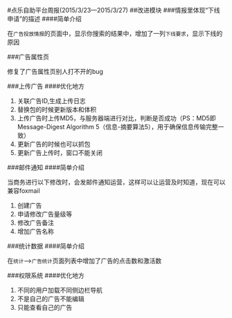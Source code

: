 #点乐自助平台周报(2015/3/23—2015/3/27)
##改进模块
###情报里体现“下线申请”的描述
####简单介绍

在`广告投放情报`的页面中，显示你搜索的结果中，增加了一列`下线要求`，显示下线的原因

###广告属性页

修复了广告属性页别人打不开的bug

###上传广告
####优化地方
1. 关联广告ID,生成上传日志
2. 替换包的时候更新版本和体积
3. 上传广告时上传MD5，与服务器端进行对比，判断是否成功（PS：MD5即Message-Digest Algorithm 5（信息-摘要算法5），用于确保信息传输完整一致）
4. 更新广告的时候也可以抓包
5. 更新广告上传时，窗口不能关闭

###邮件通知
####简单介绍

当商务进行以下修改时，会发邮件通知运营，这样可以让运营及时知道，现在可以兼容foxmail

1. 创建广告
2. 申请修改广告量级等
3. 修改广告备注
4. 增加广告名称

###统计数据
####简单介绍

在`统计`——>`广告统计`页面列表中增加了广告的点击数和激活数

###权限系统
####优化地方
1. 不同的用户加载不同侧边栏导航
2. 不是自己的广告不能编辑
3. 只能查看自己的广告
